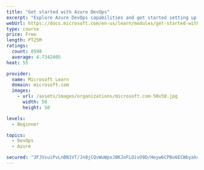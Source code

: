 ```yaml
---
title: "Get started with Azure DevOps"
excerpt: "Explore Azure DevOps capabilities and get started setting up your own organization knowing what separates elite performers from low performers."
webUrl: https://docs.microsoft.com/en-us/learn/modules/get-started-with-devops/
type: course
price: Free
length: PT25M
ratings:
  count: 8598
  average: 4.7342405
heat: 55

provider:
  name: Microsoft Learn
  domain: microsoft.com
  images:
    - url: /assets/images/organizations/microsoft.com-50x50.jpg
      width: 50
      height: 50

levels:
  - Beginner

topics:
  - DevOps
  - Azure

secured: "3FJVsuiPvLnBN1VT/Jn8jCQvWuWpxJBKJoFLOivO9D/Heyw6CPBo6ECWbyak4zGf5+Gje1B4XAVbfzlOZ+M5rz549WQ6ThwecI38MDpDLC5CSz4R21XIpJkl3qfHt9zJNZkNF9Tm9OWnTqNzO/nMPaRfkyB07Xg+Wg3t0wtbpn99zdjZyF1l7HPsR0WKEX2ZqhVO8cmos4pFL2yDbfDPh/h7MZAij5Ywt97C3LjASG6wS1hiyeabI0Lz7tzcvOETPjNaNJib3+Hv/JQWBYYawRf1P5XBT2os8dkmOhL4qkJzTOkIhHhGAtSZW3EWPD2jceoFJ/d5vvlnHkBcBMR8Vx7DR92y9FK1NyQFN5qFs6xahIhSGy1rzwrzYveyFxdYACrks/N1axOMBviiFZAbGDzUYc6DMWc3FNE3bL4+MSw=;2rfF2CI8kSj7qzUyVrCksQ=="
---
```


